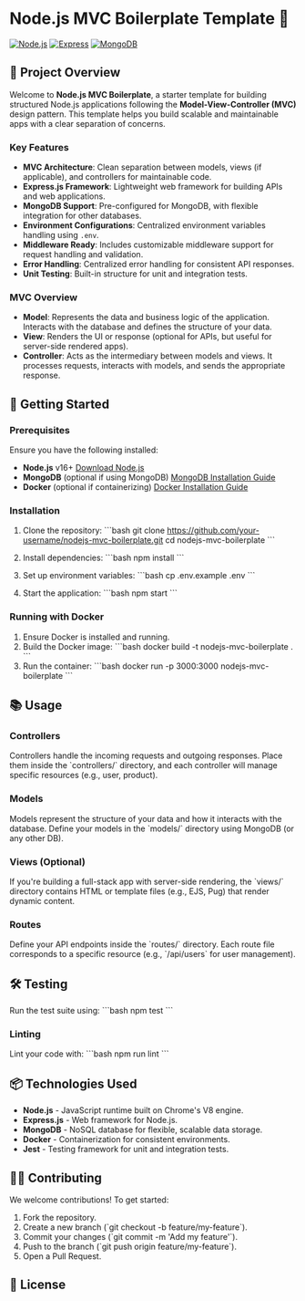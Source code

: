 
# Node.js MVC Boilerplate Template 🚀

[![Node.js](https://img.shields.io/badge/Node.js-v16+-green.svg)](https://nodejs.org/en/)
[![Express](https://img.shields.io/badge/Express.js-v4+-blue.svg)](https://expressjs.com/)
[![MongoDB](https://img.shields.io/badge/MongoDB-%3E%3D4.0-brightgreen)](https://www.mongodb.com/)

## 📝 Project Overview

Welcome to **Node.js MVC Boilerplate**, a starter template for building structured Node.js applications following the **Model-View-Controller (MVC)** design pattern. This template helps you build scalable and maintainable apps with a clear separation of concerns.

### Key Features
- **MVC Architecture**: Clean separation between models, views (if applicable), and controllers for maintainable code.
- **Express.js Framework**: Lightweight web framework for building APIs and web applications.
- **MongoDB Support**: Pre-configured for MongoDB, with flexible integration for other databases.
- **Environment Configurations**: Centralized environment variables handling using `.env`.
- **Middleware Ready**: Includes customizable middleware support for request handling and validation.
- **Error Handling**: Centralized error handling for consistent API responses.
- **Unit Testing**: Built-in structure for unit and integration tests.


### MVC Overview

- **Model**: Represents the data and business logic of the application. Interacts with the database and defines the structure of your data.
- **View**: Renders the UI or response (optional for APIs, but useful for server-side rendered apps).
- **Controller**: Acts as the intermediary between models and views. It processes requests, interacts with models, and sends the appropriate response.

## 🚀 Getting Started

### Prerequisites

Ensure you have the following installed:

- **Node.js** v16+ [Download Node.js](https://nodejs.org/en/download/)
- **MongoDB** (optional if using MongoDB) [MongoDB Installation Guide](https://docs.mongodb.com/manual/installation/)
- **Docker** (optional if containerizing) [Docker Installation Guide](https://docs.docker.com/get-docker/)

### Installation

1. Clone the repository:
    \`\`\`bash
    git clone https://github.com/your-username/nodejs-mvc-boilerplate.git
    cd nodejs-mvc-boilerplate
    \`\`\`

2. Install dependencies:
    \`\`\`bash
    npm install
    \`\`\`

3. Set up environment variables:
    \`\`\`bash
    cp .env.example .env
    \`\`\`

4. Start the application:
    \`\`\`bash
    npm start
    \`\`\`

### Running with Docker

1. Ensure Docker is installed and running.
2. Build the Docker image:
    \`\`\`bash
    docker build -t nodejs-mvc-boilerplate .
    \`\`\`
3. Run the container:
    \`\`\`bash
    docker run -p 3000:3000 nodejs-mvc-boilerplate
    \`\`\`

## 📚 Usage

### Controllers

Controllers handle the incoming requests and outgoing responses. Place them inside the \`controllers/\` directory, and each controller will manage specific resources (e.g., user, product).

### Models

Models represent the structure of your data and how it interacts with the database. Define your models in the \`models/\` directory using MongoDB (or any other DB).

### Views (Optional)

If you're building a full-stack app with server-side rendering, the \`views/\` directory contains HTML or template files (e.g., EJS, Pug) that render dynamic content.

### Routes

Define your API endpoints inside the \`routes/\` directory. Each route file corresponds to a specific resource (e.g., \`/api/users\` for user management).

## 🛠️ Testing

Run the test suite using:
\`\`\`bash
npm test
\`\`\`

### Linting

Lint your code with:
\`\`\`bash
npm run lint
\`\`\`

## 📦 Technologies Used

- **Node.js** - JavaScript runtime built on Chrome's V8 engine.
- **Express.js** - Web framework for Node.js.
- **MongoDB** - NoSQL database for flexible, scalable data storage.
- **Docker** - Containerization for consistent environments.
- **Jest** - Testing framework for unit and integration tests.

## 🧑‍💻 Contributing

We welcome contributions! To get started:
1. Fork the repository.
2. Create a new branch (\`git checkout -b feature/my-feature\`).
3. Commit your changes (\`git commit -m 'Add my feature'\`).
4. Push to the branch (\`git push origin feature/my-feature\`).
5. Open a Pull Request.

## 📖 License
